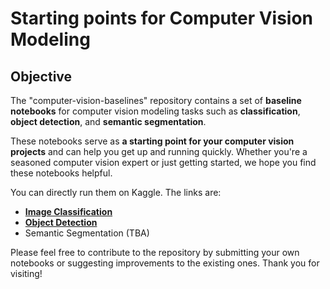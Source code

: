# Starting points for Computer Vision Modeling

## Objective

The "computer-vision-baselines" repository contains a set of **baseline notebooks** for computer vision modeling tasks such as **classification**, **object detection**, and **semantic segmentation**.   

These notebooks serve as **a starting point for your computer vision projects** and can help you get up and running quickly. Whether you're a seasoned computer vision expert or just getting started, we hope you find these notebooks helpful. 

You can directly run them on Kaggle. The links are: 
- [**Image Classification**](1_Classification_PyTorch_EfficientNetV2.ipynb)
- [**Object Detection**](2_Object_Detection_PyTorch_DETR.ipynb)
- Semantic Segmentation (TBA)

Please feel free to contribute to the repository by submitting your own notebooks or suggesting improvements to the existing ones. Thank you for visiting!